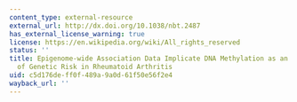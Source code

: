 ```yaml
---
content_type: external-resource
external_url: http://dx.doi.org/10.1038/nbt.2487
has_external_license_warning: true
license: https://en.wikipedia.org/wiki/All_rights_reserved
status: ''
title: Epigenome-wide Association Data Implicate DNA Methylation as an Intermediary
  of Genetic Risk in Rheumatoid Arthritis
uid: c5d176de-ff0f-489a-9a0d-61f50e56f2e4
wayback_url: ''
---
```

